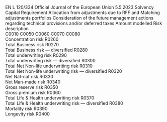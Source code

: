 EN  L 120/334 Official Journal of the European Union 5.5.2023
 Solvency Capital 
Requirement  Allocation from 
adjustments due to 
RFF and Matching 
adjustments portfolios  Consideration of the 
future management 
actions regarding 
technical provisions 
and/or deferred taxes  Amount modelled  Risk description  
C0010  C0050  C0060  C0070  C0080  
Concentration risk  R0260  
Total Business risk  R0270  
Total Business risk — diversified  R0280  
Total underwriting risk  R0290  
Total underwriting risk — diversified  R0300  
Total Net Non-life underwriting risk  R0310  
Total Net Non-life underwriting risk — diversified  R0320  
Net Nat-cat risk  R0330  
Net Man-made risk  R0340  
Gross reserve risk  R0350  
Gross premium risk  R0360  
Total Life & Health underwriting risk  R0370  
Total Life & Health underwriting risk — diversified  R0380  
Mortality risk  R0390  
Longevity risk  R0400